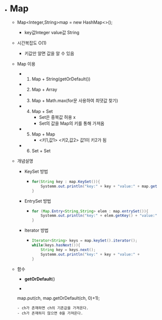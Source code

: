 - # Map

  - Map<Integer,String>map = new HashMap<>();
    - key값Integer  value값 String
  - 시간복잡도 O(1)
    - 키값만 알면 값을 알 수 있음
  - Map 이용
    - 1. Map + String(getOrDefault())
    - 2. Map + Array
    - 3. Map + Math.max(for문 사용하여 최댓값 찾기)
    - 4. Map + Set
         * Set은 중복값 허용 x
         * Set의 값을 Map의 키를 통해 가져옴
    - 5. Map + Map
         + <키1,값1> <키2,값2>  값1이 키2가 됨
    - 6. Set + Set

  - 개념설명

    - KeySet 방법

      - ```java
        for(String key : map.KeySet()){
        	Systemm.out.println("key:" + key + "value:" + map.get(key));
        }
        ```

    - EntrySet 방법

      - ```java
        for (Map.Entry<String,String> elem : map.entrySet()){
        	Systemm.out.println("key:" + elem.getKey() + "value:" + elem.getValue());
        }
        ```

    + Iterator 방법

      + ```java
        Iterator<String> keys = map.keySet().iterator();
        while(keys.hasNext()){
        	String key = keys.next();
        	Systemm.out.println("key:" + key + "value:" + 				map.get(key));
        }
        ```
  - 함수
    - **getOrDefault**()
    + ```java
     map.put(ch, map.getOrDefault(ch, 0)+1);
      ```
      - ch가 존재하면 ch의 기존값을 가져온다.
      - ch가 존재하지 않으면 0을 가져온다.

        

